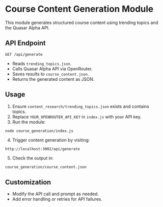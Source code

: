 # Course Content Generation Module

This module generates structured course content using trending topics and the Quasar Alpha API.

## API Endpoint

`GET /api/generate`

- Reads `trending_topics.json`.
- Calls Quasar Alpha API via OpenRouter.
- Saves results to `course_content.json`.
- Returns the generated content as JSON.

## Usage

1. Ensure `content_research/trending_topics.json` exists and contains topics.
2. Replace `YOUR_OPENROUTER_API_KEY` in `index.js` with your API key.
3. Run the module:

```bash
node course_generation/index.js
```

4. Trigger content generation by visiting:

```
http://localhost:3002/api/generate
```

5. Check the output in:

```
course_generation/course_content.json
```

## Customization

- Modify the API call and prompt as needed.
- Add error handling or retries for API failures.